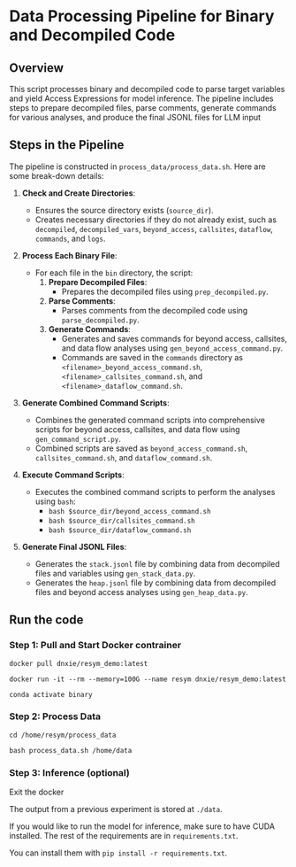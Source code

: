 
# Data Processing Pipeline for Binary and Decompiled Code


## Overview
This script processes binary and decompiled code to parse target variables and yield Access Expressions for model inference. The pipeline includes steps to prepare decompiled files, parse comments, generate commands for various analyses, and produce the final JSONL files for LLM input



## Steps in the Pipeline

The pipeline is constructed in `process_data/process_data.sh`. Here are some break-down details:

1. **Check and Create Directories**:
    - Ensures the source directory exists (`source_dir`).
    - Creates necessary directories if they do not already exist, such as `decompiled`, `decompiled_vars`, `beyond_access`, `callsites`, `dataflow`, `commands`, and `logs`.

2. **Process Each Binary File**:
    - For each file in the `bin` directory, the script:
        1. **Prepare Decompiled Files**:
            - Prepares the decompiled files using `prep_decompiled.py`.
        2. **Parse Comments**:
            - Parses comments from the decompiled code using `parse_decompiled.py`.
        3. **Generate Commands**:
            - Generates and saves commands for beyond access, callsites, and data flow analyses using `gen_beyond_access_command.py`.
            - Commands are saved in the `commands` directory as `<filename>_beyond_access_command.sh`, `<filename>_callsites_command.sh`, and `<filename>_dataflow_command.sh`.

3. **Generate Combined Command Scripts**:
    - Combines the generated command scripts into comprehensive scripts for beyond access, callsites, and data flow using `gen_command_script.py`.
    - Combined scripts are saved as `beyond_access_command.sh`, `callsites_command.sh`, and `dataflow_command.sh`.

4. **Execute Command Scripts**:
    - Executes the combined command scripts to perform the analyses using `bash`:
        - `bash $source_dir/beyond_access_command.sh`
        - `bash $source_dir/callsites_command.sh`
        - `bash $source_dir/dataflow_command.sh`

5. **Generate Final JSONL Files**:
    - Generates the `stack.jsonl` file by combining data from decompiled files and variables using `gen_stack_data.py`.
    - Generates the `heap.jsonl` file by combining data from decompiled files and beyond access analyses using `gen_heap_data.py`.


## Run the code


### Step 1: Pull and Start Docker contrainer
```
docker pull dnxie/resym_demo:latest
```

```
docker run -it --rm --memory=100G --name resym dnxie/resym_demo:latest
```

```
conda activate binary
```


### Step 2: Process Data

```
cd /home/resym/process_data        
```

```
bash process_data.sh /home/data    
```


### Step 3: Inference (optional)

Exit the docker 

The output from a previous experiment is stored at `./data`. 

If you would like to run the model for inference, make sure to have CUDA installed. The rest of the requirements are in `requirements.txt`. 

You can install them with `pip install -r requirements.txt`.




